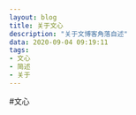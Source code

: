 ```yaml
---
layout: blog
title: 关于文心
description: "关于文博客角落自述"
data: 2020-09-04 09:19:11
tags: 
- 文心
- 简述
- 关于
---
```



#文心